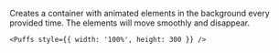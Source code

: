 Creates a container with animated elements in the background every provided time.
The elements will move smoothly and disappear.

    <Puffs style={{ width: '100%', height: 300 }} />
